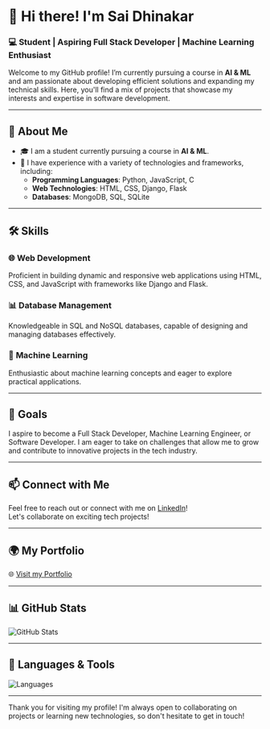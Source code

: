 # 👋 Hi there! I'm **Sai Dhinakar**  
### 💻 Student | Aspiring Full Stack Developer | Machine Learning Enthusiast 

Welcome to my GitHub profile! I’m currently pursuing a course in **AI & ML** and am passionate about developing efficient solutions and expanding my technical skills. Here, you'll find a mix of projects that showcase my interests and expertise in software development.

---

## 🌟 About Me

- 🎓 I am a student currently pursuing a course in **AI & ML**.
- 💼 I have experience with a variety of technologies and frameworks, including:
  - **Programming Languages**: Python, JavaScript, C
  - **Web Technologies**: HTML, CSS, Django, Flask
  - **Databases**: MongoDB, SQL, SQLite

---

## 🛠️ Skills

### 🌐 **Web Development**
Proficient in building dynamic and responsive web applications using HTML, CSS, and JavaScript with frameworks like Django and Flask.

### 📊 **Database Management**
Knowledgeable in SQL and NoSQL databases, capable of designing and managing databases effectively.

### 🤖 **Machine Learning**
Enthusiastic about machine learning concepts and eager to explore practical applications.

---

## 🎯 Goals

I aspire to become a Full Stack Developer, Machine Learning Engineer, or Software Developer. I am eager to take on challenges that allow me to grow and contribute to innovative projects in the tech industry.

---

## 📫 Connect with Me

Feel free to reach out or connect with me on [LinkedIn](https://www.linkedin.com/in/saidhinakar-s)!  
Let's collaborate on exciting tech projects!

---

## 🌍 **My Portfolio**

🌐 [Visit my Portfolio](https://saidhinakar.github.io/Portfolio/)

---

## 📊 **GitHub Stats**  
![GitHub Stats](https://github-readme-stats.vercel.app/api?username=SaiDhinakar&show_icons=true&hide_title=true&count_private=true&hide=prs&theme=radical)

---

## 🚀 **Languages & Tools**  
![Languages](https://skillicons.dev/icons?i=python,js,html,css,flask,django,mongodb,sqlite)

---

Thank you for visiting my profile! I'm always open to collaborating on projects or learning new technologies, so don't hesitate to get in touch!

